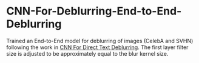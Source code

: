 # CNN-For-Deblurring-End-to-End-Deblurring
Trained an End-to-End model for deblurring of images (CelebA and SVHN) following the work in [CNN For Direct Text Deblurring](http://www.fit.vutbr.cz/research/pubs/index.php.en?file=%2Fpub%2F10922%2Fhradis15CNNdeblurring.pdf&id=10922).
The first layer filter size is adjusted to be approximately equal to the blur kernel size.

